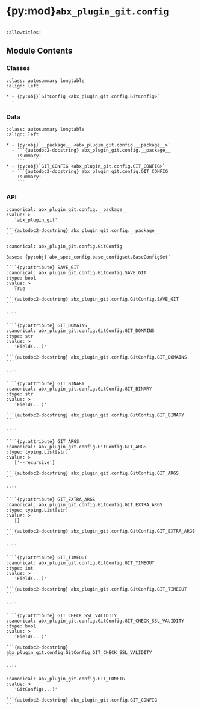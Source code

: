 # {py:mod}`abx_plugin_git.config`

```{py:module} abx_plugin_git.config
```

```{autodoc2-docstring} abx_plugin_git.config
:allowtitles:
```

## Module Contents

### Classes

````{list-table}
:class: autosummary longtable
:align: left

* - {py:obj}`GitConfig <abx_plugin_git.config.GitConfig>`
  -
````

### Data

````{list-table}
:class: autosummary longtable
:align: left

* - {py:obj}`__package__ <abx_plugin_git.config.__package__>`
  - ```{autodoc2-docstring} abx_plugin_git.config.__package__
    :summary:
    ```
* - {py:obj}`GIT_CONFIG <abx_plugin_git.config.GIT_CONFIG>`
  - ```{autodoc2-docstring} abx_plugin_git.config.GIT_CONFIG
    :summary:
    ```
````

### API

````{py:data} __package__
:canonical: abx_plugin_git.config.__package__
:value: >
   'abx_plugin_git'

```{autodoc2-docstring} abx_plugin_git.config.__package__
```

````

`````{py:class} GitConfig(_case_sensitive: bool | None = None, _nested_model_default_partial_update: bool | None = None, _env_prefix: str | None = None, _env_file: pydantic_settings.sources.DotenvType | None = ENV_FILE_SENTINEL, _env_file_encoding: str | None = None, _env_ignore_empty: bool | None = None, _env_nested_delimiter: str | None = None, _env_parse_none_str: str | None = None, _env_parse_enums: bool | None = None, _cli_prog_name: str | None = None, _cli_parse_args: bool | list[str] | tuple[str, ...] | None = None, _cli_settings_source: pydantic_settings.sources.CliSettingsSource[typing.Any] | None = None, _cli_parse_none_str: str | None = None, _cli_hide_none_type: bool | None = None, _cli_avoid_json: bool | None = None, _cli_enforce_required: bool | None = None, _cli_use_class_docs_for_groups: bool | None = None, _cli_exit_on_error: bool | None = None, _cli_prefix: str | None = None, _cli_flag_prefix_char: str | None = None, _cli_implicit_flags: bool | None = None, _cli_ignore_unknown_args: bool | None = None, _secrets_dir: pydantic_settings.sources.PathType | None = None, **values: typing.Any)
:canonical: abx_plugin_git.config.GitConfig

Bases: {py:obj}`abx_spec_config.base_configset.BaseConfigSet`

````{py:attribute} SAVE_GIT
:canonical: abx_plugin_git.config.GitConfig.SAVE_GIT
:type: bool
:value: >
   True

```{autodoc2-docstring} abx_plugin_git.config.GitConfig.SAVE_GIT
```

````

````{py:attribute} GIT_DOMAINS
:canonical: abx_plugin_git.config.GitConfig.GIT_DOMAINS
:type: str
:value: >
   'Field(...)'

```{autodoc2-docstring} abx_plugin_git.config.GitConfig.GIT_DOMAINS
```

````

````{py:attribute} GIT_BINARY
:canonical: abx_plugin_git.config.GitConfig.GIT_BINARY
:type: str
:value: >
   'Field(...)'

```{autodoc2-docstring} abx_plugin_git.config.GitConfig.GIT_BINARY
```

````

````{py:attribute} GIT_ARGS
:canonical: abx_plugin_git.config.GitConfig.GIT_ARGS
:type: typing.List[str]
:value: >
   ['--recursive']

```{autodoc2-docstring} abx_plugin_git.config.GitConfig.GIT_ARGS
```

````

````{py:attribute} GIT_EXTRA_ARGS
:canonical: abx_plugin_git.config.GitConfig.GIT_EXTRA_ARGS
:type: typing.List[str]
:value: >
   []

```{autodoc2-docstring} abx_plugin_git.config.GitConfig.GIT_EXTRA_ARGS
```

````

````{py:attribute} GIT_TIMEOUT
:canonical: abx_plugin_git.config.GitConfig.GIT_TIMEOUT
:type: int
:value: >
   'Field(...)'

```{autodoc2-docstring} abx_plugin_git.config.GitConfig.GIT_TIMEOUT
```

````

````{py:attribute} GIT_CHECK_SSL_VALIDITY
:canonical: abx_plugin_git.config.GitConfig.GIT_CHECK_SSL_VALIDITY
:type: bool
:value: >
   'Field(...)'

```{autodoc2-docstring} abx_plugin_git.config.GitConfig.GIT_CHECK_SSL_VALIDITY
```

````

`````

````{py:data} GIT_CONFIG
:canonical: abx_plugin_git.config.GIT_CONFIG
:value: >
   'GitConfig(...)'

```{autodoc2-docstring} abx_plugin_git.config.GIT_CONFIG
```

````
